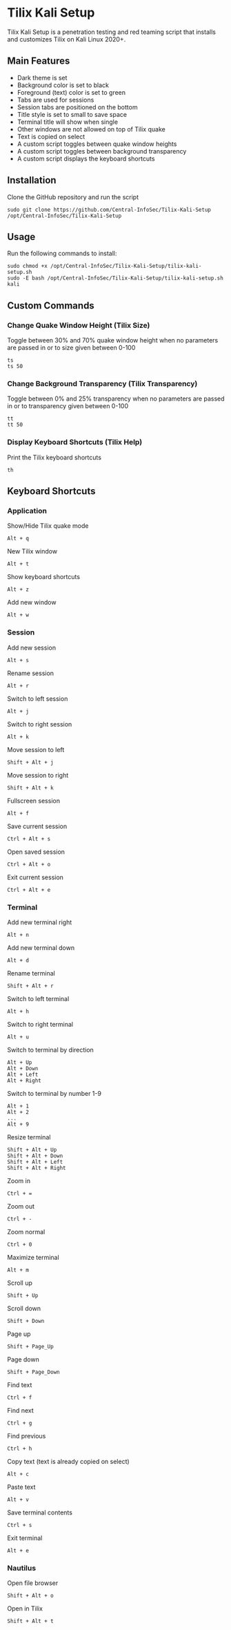 # Tilix Kali Setup

Tilix Kali Setup is a penetration testing and red teaming script that installs and customizes Tilix on Kali Linux 2020+.

## Main Features

 - Dark theme is set
 - Background color is set to black
 - Foreground (text) color is set to green
 - Tabs are used for sessions
 - Session tabs are positioned on the bottom
 - Title style is set to small to save space
 - Terminal title will show when single
 - Other windows are not allowed on top of Tilix quake
 - Text is copied on select
 - A custom script toggles between quake window heights
 - A custom script toggles between background transparency
 - A custom script displays the keyboard shortcuts

## Installation

Clone the GitHub repository and run the script
```
sudo git clone https://github.com/Central-InfoSec/Tilix-Kali-Setup /opt/Central-InfoSec/Tilix-Kali-Setup
```

## Usage

Run the following commands to install:
```
sudo chmod +x /opt/Central-InfoSec/Tilix-Kali-Setup/tilix-kali-setup.sh
sudo -E bash /opt/Central-InfoSec/Tilix-Kali-Setup/tilix-kali-setup.sh kali
```

## Custom Commands

### Change Quake Window Height (Tilix Size)

Toggle between 30% and 70% quake window height when no parameters are passed in or to size given between 0-100
```
ts
ts 50
```

### Change Background Transparency (Tilix Transparency)

Toggle between 0% and 25% transparency when no parameters are passed in or to transparency given between 0-100
```
tt
tt 50
```

### Display Keyboard Shortcuts (Tilix Help)

Print the Tilix keyboard shortcuts
```
th
```

## Keyboard Shortcuts

### Application

Show/Hide Tilix quake mode
```
Alt + q
```

New Tilix window
```
Alt + t
```

Show keyboard shortcuts
```
Alt + z
```

Add new window
```
Alt + w
```

### Session

Add new session
```
Alt + s
```

Rename session
```
Alt + r
```

Switch to left session
```
Alt + j
```

Switch to right session
```
Alt + k
```

Move session to left
```
Shift + Alt + j
```

Move session to right
```
Shift + Alt + k
```

Fullscreen session
```
Alt + f
```

Save current session
```
Ctrl + Alt + s
```

Open saved session
```
Ctrl + Alt + o
```

Exit current session
```
Ctrl + Alt + e
```

### Terminal

Add new terminal right
```
Alt + n
```

Add new terminal down
```
Alt + d
```

Rename terminal
```
Shift + Alt + r
```

Switch to left terminal
```
Alt + h
```

Switch to right terminal
```
Alt + u
```

Switch to terminal by direction
```
Alt + Up
Alt + Down
Alt + Left
Alt + Right
```

Switch to terminal by number 1-9
```
Alt + 1
Alt + 2
...
Alt + 9
```

Resize terminal
```
Shift + Alt + Up
Shift + Alt + Down
Shift + Alt + Left
Shift + Alt + Right
```

Zoom in
```
Ctrl + =
```

Zoom out
```
Ctrl + -
```

Zoom normal
```
Ctrl + 0
```

Maximize terminal
```
Alt + m
```

Scroll up
```
Shift + Up
```

Scroll down
```
Shift + Down
```

Page up
```
Shift + Page_Up
```

Page down
```
Shift + Page_Down
```

Find text
```
Ctrl + f
```

Find next
```
Ctrl + g
```

Find previous
```
Ctrl + h
```

Copy text (text is already copied on select)
```
Alt + c
```

Paste text
```
Alt + v
```

Save terminal contents
```
Ctrl + s
```

Exit terminal
```
Alt + e
```

### Nautilus

Open file browser
```
Shift + Alt + o
```

Open in Tilix
```
Shift + Alt + t
```
